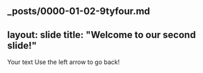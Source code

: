 _posts/0000-01-02-9tyfour.md
---
layout: slide
title: "Welcome to our second slide!"
---
Your text
Use the left arrow to go back!

